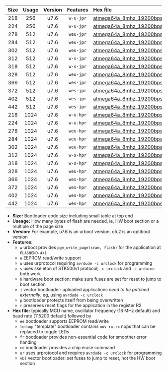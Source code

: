 |Size|Usage|Version|Features|Hex file|
|:-:|:-:|:-:|:-:|:--|
|218|256|u7.6|`w-u-jpr`|[atmega64a_8mhz_19200bps_ur_vbl.hex](https://raw.githubusercontent.com/stefanrueger/urboot/main/atmega64a_8mhz_19200bps_ur_vbl.hex)|
|224|256|u7.6|`w-u-jpr`|[atmega64a_8mhz_19200bps_lednop_ur_vbl.hex](https://raw.githubusercontent.com/stefanrueger/urboot/main/atmega64a_8mhz_19200bps_lednop_ur_vbl.hex)|
|278|512|u7.6|`weu-jpr`|[atmega64a_8mhz_19200bps_ee_ur_vbl.hex](https://raw.githubusercontent.com/stefanrueger/urboot/main/atmega64a_8mhz_19200bps_ee_ur_vbl.hex)|
|284|512|u7.6|`weu-jpr`|[atmega64a_8mhz_19200bps_ee_lednop_ur_vbl.hex](https://raw.githubusercontent.com/stefanrueger/urboot/main/atmega64a_8mhz_19200bps_ee_lednop_ur_vbl.hex)|
|302|512|u7.6|`weu-jpr`|[atmega64a_8mhz_19200bps_ee_lednop_fr_ur_vbl.hex](https://raw.githubusercontent.com/stefanrueger/urboot/main/atmega64a_8mhz_19200bps_ee_lednop_fr_ur_vbl.hex)|
|312|512|u7.6|`w-s-jpr`|[atmega64a_8mhz_19200bps_vbl.hex](https://raw.githubusercontent.com/stefanrueger/urboot/main/atmega64a_8mhz_19200bps_vbl.hex)|
|318|512|u7.6|`w-s-jpr`|[atmega64a_8mhz_19200bps_lednop_vbl.hex](https://raw.githubusercontent.com/stefanrueger/urboot/main/atmega64a_8mhz_19200bps_lednop_vbl.hex)|
|328|512|u7.6|`weu-jpr`|[atmega64a_8mhz_19200bps_ee_lednop_fr_ce_ur_vbl.hex](https://raw.githubusercontent.com/stefanrueger/urboot/main/atmega64a_8mhz_19200bps_ee_lednop_fr_ce_ur_vbl.hex)|
|366|512|u7.6|`wes-jpr`|[atmega64a_8mhz_19200bps_ee_vbl.hex](https://raw.githubusercontent.com/stefanrueger/urboot/main/atmega64a_8mhz_19200bps_ee_vbl.hex)|
|372|512|u7.6|`wes-jpr`|[atmega64a_8mhz_19200bps_ee_lednop_vbl.hex](https://raw.githubusercontent.com/stefanrueger/urboot/main/atmega64a_8mhz_19200bps_ee_lednop_vbl.hex)|
|402|512|u7.6|`wes-jpr`|[atmega64a_8mhz_19200bps_ee_lednop_fr_vbl.hex](https://raw.githubusercontent.com/stefanrueger/urboot/main/atmega64a_8mhz_19200bps_ee_lednop_fr_vbl.hex)|
|442|512|u7.6|`wes-jpr`|[atmega64a_8mhz_19200bps_ee_lednop_fr_ce_vbl.hex](https://raw.githubusercontent.com/stefanrueger/urboot/main/atmega64a_8mhz_19200bps_ee_lednop_fr_ce_vbl.hex)|
|218|1024|u7.6|`w-u-hpr`|[atmega64a_8mhz_19200bps_ur.hex](https://raw.githubusercontent.com/stefanrueger/urboot/main/atmega64a_8mhz_19200bps_ur.hex)|
|224|1024|u7.6|`w-u-hpr`|[atmega64a_8mhz_19200bps_lednop_ur.hex](https://raw.githubusercontent.com/stefanrueger/urboot/main/atmega64a_8mhz_19200bps_lednop_ur.hex)|
|278|1024|u7.6|`weu-hpr`|[atmega64a_8mhz_19200bps_ee_ur.hex](https://raw.githubusercontent.com/stefanrueger/urboot/main/atmega64a_8mhz_19200bps_ee_ur.hex)|
|284|1024|u7.6|`weu-hpr`|[atmega64a_8mhz_19200bps_ee_lednop_ur.hex](https://raw.githubusercontent.com/stefanrueger/urboot/main/atmega64a_8mhz_19200bps_ee_lednop_ur.hex)|
|302|1024|u7.6|`weu-hpr`|[atmega64a_8mhz_19200bps_ee_lednop_fr_ur.hex](https://raw.githubusercontent.com/stefanrueger/urboot/main/atmega64a_8mhz_19200bps_ee_lednop_fr_ur.hex)|
|312|1024|u7.6|`w-s-hpr`|[atmega64a_8mhz_19200bps.hex](https://raw.githubusercontent.com/stefanrueger/urboot/main/atmega64a_8mhz_19200bps.hex)|
|318|1024|u7.6|`w-s-hpr`|[atmega64a_8mhz_19200bps_lednop.hex](https://raw.githubusercontent.com/stefanrueger/urboot/main/atmega64a_8mhz_19200bps_lednop.hex)|
|328|1024|u7.6|`weu-hpr`|[atmega64a_8mhz_19200bps_ee_lednop_fr_ce_ur.hex](https://raw.githubusercontent.com/stefanrueger/urboot/main/atmega64a_8mhz_19200bps_ee_lednop_fr_ce_ur.hex)|
|366|1024|u7.6|`wes-hpr`|[atmega64a_8mhz_19200bps_ee.hex](https://raw.githubusercontent.com/stefanrueger/urboot/main/atmega64a_8mhz_19200bps_ee.hex)|
|372|1024|u7.6|`wes-hpr`|[atmega64a_8mhz_19200bps_ee_lednop.hex](https://raw.githubusercontent.com/stefanrueger/urboot/main/atmega64a_8mhz_19200bps_ee_lednop.hex)|
|402|1024|u7.6|`wes-hpr`|[atmega64a_8mhz_19200bps_ee_lednop_fr.hex](https://raw.githubusercontent.com/stefanrueger/urboot/main/atmega64a_8mhz_19200bps_ee_lednop_fr.hex)|
|442|1024|u7.6|`wes-hpr`|[atmega64a_8mhz_19200bps_ee_lednop_fr_ce.hex](https://raw.githubusercontent.com/stefanrueger/urboot/main/atmega64a_8mhz_19200bps_ee_lednop_fr_ce.hex)|

- **Size:** Bootloader code size including small table at top end
- **Useage:** How many bytes of flash are needed, ie, HW boot section or a multiple of the page size
- **Version:** For example, u7.6 is an urboot version, o5.2 is an optiboot version
- **Features:**
  + `w` urboot provides `pgm_write_page(sram, flash)` for the application at `FLASHEND-4+1`
  + `e` EEPROM read/write support
  + `u` uses urprotocol requiring `avrdude -c urclock` for programming
  + `s` uses skeleton of STK500v1 protocol; `-c urclock` and `-c arduino` both work
  + `h` hardware boot section: make sure fuses are set for reset to jump to boot section
  + `j` vector bootloader: uploaded applications *need to be patched externally*, eg, using `avrdude -c urclock`
  + `p` bootloader protects itself from being overwritten
  + `r` preserves reset flags for the application in the register R2
- **Hex file:** typically MCU name, oscillator frequency (16 MHz default) and baud rate (115200 default) followed by
  + `ee` bootloader supports EEPROM read/write
  + `lednop` "template" bootloader contains `mov rx,rx` nops that can be replaced to toggle LEDs
  + `fr` bootloader provides non-essential code for smoother error handing
  + `ce` bootloader provides a chip erase command
  + `ur` uses urprotocol and requires `avrdude -c urclock` for programming
  + `vbl` vector bootloader: set fuses to jump to reset, not the HW boot section
